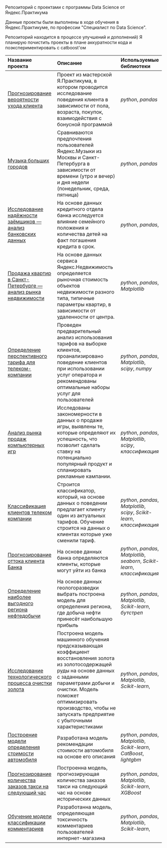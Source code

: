 
Репозиторий с проектами с программы Data Science от Яндекс.Практикума

Данные проекты были выполнены в ходе обучения в Яндекс.Практикуме, по профессии "Специалист по Data Science".

Репозиторий находится в процессе улучшений и дополнений)
Я планирую почистить проекты в плане аккуратности кода и поэкспериментировать с catboost'ом

| Название проекта                                                                 | Описание                                                                                                                                                                                                                                                                           | Используемые библиотеки          | 
|:---------------------------------------------------------------------------------|:-----------------------------------------------------------------------------------------------------------------------------------------------------------------------------------------------------------------------------------------------------------------------------------|:---------------------------------|
| [Прогнозирование вероятности ухода клиента](yp_masterskaya)                      | Проект из мастерской Я.Практикума, в котором проводится исследование поведения клиента в зависимости от пола, возраста, покупок, взаимодействия с бонусной программой                                                                                                              | *python*, *pandas*  |
| [Музыка больших городов](project_1)                                              | Сравниваются предпочтения пользователей Яндекс.Музыки из Москвы и Санкт-Петербурга в зависимости от времени (утро и вечер) и дня недели (понедельник, среда, пятница)                                                                                                              | *python*, *pandas*  |
| [Исследование надёжности заёмщиков — анализ банковских данных](project_2)        | На основе данных кредитного отдела банка исследуется влияние семейного положения и количества детей на факт погашения кредита в срок.                                                                                                                                              | *python*, *pandas*,              |
| [Продажа квартир в Санкт-Петербурге — анализ рынка недвижимости](project_3)      | На основе данных сервиса Яндекс.Недвижимость определяется рыночная стоимость объектов недвижимости разного типа, типичные параметры квартир, в зависимости от удаленности от центра.                                                                                               | *python*, *pandas*, *Matplotlib* |
| [Определение перспективного тарифа для телеком-компании](project_4)              | Проведен предварительный анализ использования тарифов на выборке клиентов, проанализировано поведение клиентов при использовании услуг оператора и рекомендованы оптимальные наборы услуг для пользователей                                                                        | *python*, *pandas*, *Matplotlib*, *scipy*, *numpy* |
| [Анализ рынка продаж компьютерных игр](project_5)                                | Исследованы закономерности в данных о продаже игры, выявлены те, которые определяют их успешность, что позволит  сделать ставку на потенциально популярный продукт и спланировать рекламные кампании.                                                                              | *python*, *pandas*, *Matplotlib*, *scipy*, *классификация* |
| [Классификация клиентов телеком компании](project_6)                             | Строится классификатор, который, на основе данных о поведении  предлагает клиенту один из актуальных тарифов. Обучение строится на данных о клиентах которые уже сменили тариф.                                                                                                    | *python*, *pandas*, *Matplotlib*, *scipy*, *Scikit-learn*, *классификация* |
| [Прогнозирование оттока клиента Банка](project_7)                                | На основе данных банка определяются клиенты, которые могут уйти из банка                                                                                                                                                                                                           | *python*, *pandas*, *Matplotlib*, *seaborn*, *Scikit-learn*, *классификация* |
| [Определение наиболее выгодного региона нефтедобычи](project_8)                  | На основе данных геологоразведки выбрать построена модель для определения региона, где добыча нефти принесёт наибольшую прибыль                                                                                                                                                    | *python*, *pandas*, *Matplotlib*,  *Scikit-learn*, *бутстреп*    |
| [Исследование технологического процесса очистки золота](project_9)               | Построена модель машинного обучения предсказывающая коэффициент восстановления золота из золотосодержащей руды на основе данных с заданными параметрами добычи и очистки. Модель поможет оптимизировать производство, чтобы не запускать предприятие с убыточными характеристиками | *python*, *pandas*, *Matplotlib*,  *Scikit-learn*,  |
| [Построение модели определения стоимости автомобиля](project_11)                 | Разработана модель рекомендации стоимости автомобиля на основе его описания                                                                                                                                                                                                        | *python*, *pandas*, *Matplotlib*,  *Scikit-learn*, *CatBoost*, *lightgbm* |
| [Прогнозирование количества заказов такси на следующий час](project_12)          | Построенна модель, прогнозирующая количества заказов такси на следующий час на основе исторических данных                                                                                                                                                                          | *python*, *pandas*, *Matplotlib*,  *Scikit-learn*,  *XGBoost*|
| [Обучение модели классификации комментариев](project_13)                         | Разработанна модель, определяющая токсичность комментариев пользователей интернет-магазина                                                                                                                                                                                         | *python*, *pandas*, *Matplotlib*,  *Scikit-learn*,  |
